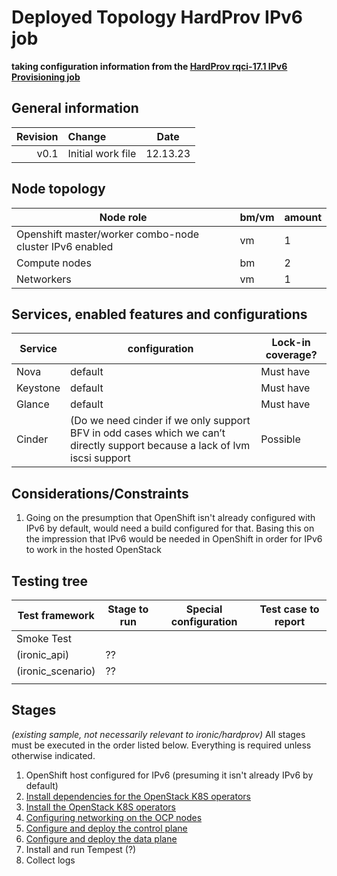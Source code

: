 # Deployed Topology HardProv IPv6 job

**taking configuration information from the [HardProv rqci-17.1 IPv6 Provisioning job](https://rhos-ci-jenkins.lab.eng.tlv2.redhat.com/job/DFG-hardware_provisioning-rqci-17.1-3cont_6comp_6ceph-yes_UC_SSL-yes_OC_SSL-ceph-ipv6-geneve-localregistry-spineleaf-IPv6_Provisioning)**



## General information

| Revision | Change                | Date             |
|--------: | :-------------------- | :--------------: |
|   v0.1   | Initial work file     | 12.13.23      |

## Node topology
| Node role                                                  | bm/vm | amount |
| ---------------------------------------------              | ----- | ------ |
| Openshift master/worker combo-node cluster IPv6 enabled    | vm    | 1      |
| Compute nodes                                              | bm    | 2      |
| Networkers                                                 | vm    | 1      |




## Services, enabled features and configurations
| Service                 | configuration             | Lock-in coverage? |
| ----------------------- | ------------------------- | ----------------- |
| Nova                    |  default                  |  Must have        |
| Keystone                |  default                  |  Must have        |
| Glance                  |  default                  |  Must have        |
| Cinder                  |  (Do we need cinder if we only support BFV in odd cases which we can’t directly support because a lack of lvm iscsi support |  Possible  |



## Considerations/Constraints

1. Going on the presumption that OpenShift isn't already configured with IPv6 by default, would need a build configured for that.  Basing this on the impression that IPv6 would be needed in OpenShift in order for IPv6 to work in the hosted OpenStack


## Testing tree

| Test framework     | Stage to run | Special configuration                 | Test case to report |
| ----------------   | ------------ | ---------------------                 | :-----------------: |
| Smoke Test         |              |                                       |                     |
| (ironic_api)       |  ??          |                                       |                     |
| (ironic_scenario)  |  ??          |                                       |                     |
|                    |              |                                       |                     |


## Stages

_(existing sample, not necessarily relevant to ironic/hardprov)_
All stages must be executed in the order listed below.  Everything is required unless otherwise indicated.

1. OpenShift host configured for IPv6 (presuming it isn't already IPv6 by default)
2. [Install dependencies for the OpenStack K8S operators](stage1)
3. [Install the OpenStack K8S operators](stage2)
4. [Configuring networking on the OCP nodes](stage3)
5. [Configure and deploy the control plane](stage4)
6. [Configure and deploy the data plane](stage5)
7. Install and run Tempest (?)
8. Collect logs

